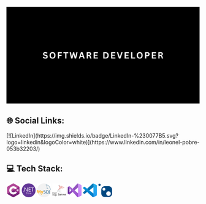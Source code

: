 
<!DOCTYPE html>
<html lang="en">
<head>
  <meta charset="UTF-8">
</head>
<body>
<p align="center">
  <img alt="Header" src="./header.png" />
</p>

## 🌐 Social Links:
<div class="container">
  <div class="row">
    <div class="col-4 d-flex align-items-center gap-10">
     [![LinkedIn](https://img.shields.io/badge/LinkedIn-%230077B5.svg?logo=linkedin&logoColor=white)](https://www.linkedin.com/in/leonel-pobre-053b32203/) 
    </div>
  </div>
</div>

## 💻 Tech Stack:
<div class="container">
  <div class="row">
    <div class="col-4 d-flex align-items-center gap-10">
      <img alt="C#" src="./c-sharp.png" width="36" height="36" title="C# .Net" />
      <img alt=".Net Core" src="./NET core.png" width="36" height="36" title=".Net Core" />
      <img alt="MySQL" src="./mysql.png" width="36" height="36" title="My SQL" />
      <img alt="SQL-Server" src="./sql-server.png" width="36" height="36" title="Microsoft SQL Server" />
      <img alt="Visual Studio" src="./visual-basic.png" width="36" height="36" title="Visual Studio"/>
      <img alt="VS Code" src="./Visual Studio Code (VS Code).png" width="36" height="36" title="Visual Studio Code"/>
      <img alt="NuGet" src="./NuGet.png" width="36" height="36" title="Nuget Package" />     
    </div>
  </div>
</div>
</body>
</html>







 


